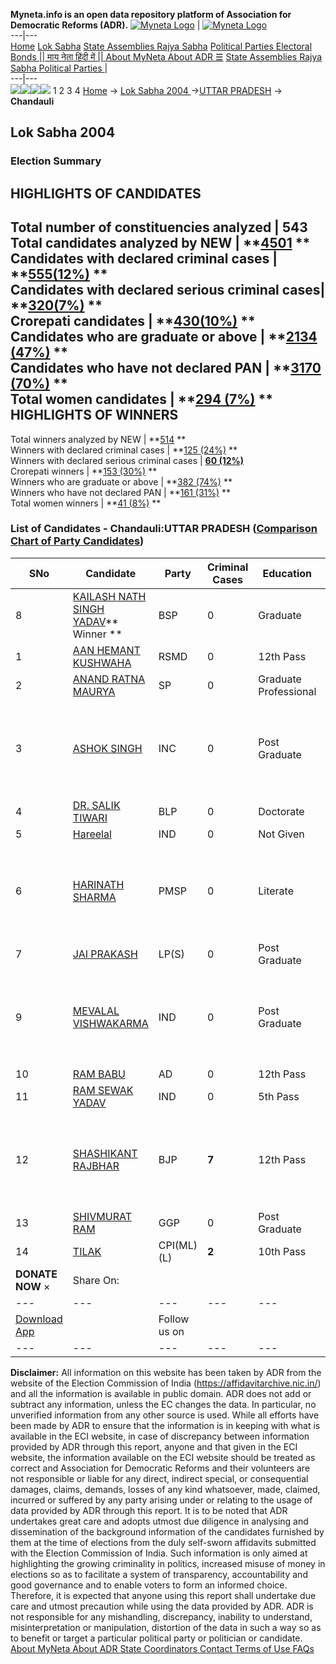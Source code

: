 **Myneta.info is an open data repository platform of Association for Democratic Reforms (ADR).**
[![Myneta Logo](https://www.myneta.info/lib/img/myneta-logo.png)](https://www.myneta.info/) | [![Myneta Logo](https://www.myneta.info/lib/img/adr-logo.png)](https://adrindia.org)  
---|---  
[Home](https://www.myneta.info/) [Lok Sabha](https://www.myneta.info/#ls "Lok Sabha") [ State Assemblies ](https://www.myneta.info/#sa "State Assemblies") [Rajya Sabha](https://www.myneta.info/#rs "Rajya Sabha") [Political Parties ](https://www.myneta.info/party "Political Parties") [ Electoral Bonds ](https://www.myneta.info/electoral_bonds "Electoral Bonds") [ || माय नेता हिंदी में || ](https://translate.google.co.in/translate?prev=hp&hl=en&js=y&u=www.myneta.info&sl=en&tl=hi&history_state0=) [ About MyNeta ](https://adrindia.org/content/about-myneta) [ About ADR ](https://adrindia.org/about-adr/who-we-are) [☰](javascript:void\(0\))
[ State Assemblies ](https://www.myneta.info/#sa "State Assemblies") [ Rajya Sabha ](https://www.myneta.info/#rs "Rajya Sabha") [ Political Parties ](https://www.myneta.info/party "Political Parties")
|   
---|---  
![](https://www.myneta.info/lib/img/banner/banner-1.png)![](https://www.myneta.info/lib/img/banner/banner-2.png)![](https://www.myneta.info/lib/img/banner/banner-3.png)![](https://www.myneta.info/lib/img/banner/banner-4.png)
1  2  3  4 
[Home](https://www.myneta.info/) → [Lok Sabha 2004 ](https://www.myneta.info/loksabha2004/)→[UTTAR PRADESH](https://www.myneta.info/loksabha2004/index.php?action=show_constituencies&state_id=24) → **Chandauli**
### 
## Lok Sabha 2004 
###  Election Summary 
HIGHLIGHTS OF CANDIDATES  
---  
Total number of constituencies analyzed |  543   
Total candidates analyzed by NEW | **[4501](https://www.myneta.info/loksabha2004/index.php?action=summary&subAction=candidates_analyzed&sort=candidate#summary) **  
Candidates with declared criminal cases | **[555(12%)](https://www.myneta.info/loksabha2004/index.php?action=summary&subAction=crime&sort=candidate#summary) **  
Candidates with declared serious criminal cases| **[320(7%)](https://www.myneta.info/loksabha2004/index.php?action=summary&subAction=serious_crime&sort=candidate#summary) **  
Crorepati candidates | **[430(10%)](https://www.myneta.info/loksabha2004/index.php?action=summary&subAction=crorepati&sort=candidate#summary) **  
Candidates who are graduate or above | **[2134 (47%)](https://www.myneta.info/loksabha2004/index.php?action=summary&subAction=education&sort=candidate#summary) **  
Candidates who have not declared PAN | **[3170 (70%)](https://www.myneta.info/loksabha2004/index.php?action=summary&subAction=without_pan&sort=candidate#summary) **  
Total women candidates | **[294 (7%)](https://www.myneta.info/loksabha2004/index.php?action=summary&subAction=women_candidate&sort=candidate#summary) **  
HIGHLIGHTS OF WINNERS  
---  
Total winners analyzed by NEW | **[514](https://www.myneta.info/loksabha2004/index.php?action=summary&subAction=winner_analyzed&sort=candidate#summary) **  
Winners with declared criminal cases | **[125 (24%)](https://www.myneta.info/loksabha2004/index.php?action=summary&subAction=winner_crime&sort=candidate#summary) **  
Winners with declared serious criminal cases | **[60 (12%)](https://www.myneta.info/loksabha2004/index.php?action=summary&subAction=winner_serious_crime&sort=candidate#summary)**  
Crorepati winners | **[153 (30%)](https://www.myneta.info/loksabha2004/index.php?action=summary&subAction=winner_crorepati&sort=candidate#summary) **  
Winners who are graduate or above | **[382 (74%)](https://www.myneta.info/loksabha2004/index.php?action=summary&subAction=winner_education&sort=candidate#summary) **  
Winners who have not declared PAN | **[161 (31%)](https://www.myneta.info/loksabha2004/index.php?action=summary&subAction=winner_without_pan&sort=candidate#summary) **  
Total women winners | **[41 (8%)](https://www.myneta.info/loksabha2004/index.php?action=summary&subAction=winner_women&sort=candidate#summary) **  
### List of Candidates - Chandauli:UTTAR PRADESH ([Comparison Chart of Party Candidates](https://www.myneta.info/loksabha2004/comparisonchart.php?constituency_id=463))
SNo | Candidate| Party| Criminal Cases| Education| Age| Total Assets| Liabilities  
---|---|---|---|---|---|---|---  
8  | [KAILASH NATH SINGH YADAV](https://www.myneta.info/loksabha2004/candidate.php?candidate_id=4185)** Winner ** | BSP | 0 | Graduate| 40 | Rs 58,43,089 ~ 58 Lacs+ | Rs 0 ~   
1  | [AAN HEMANT KUSHWAHA](https://www.myneta.info/loksabha2004/candidate.php?candidate_id=4190) | RSMD | 0 | 12th Pass| 40 | Rs 8,34,500 ~ 8 Lacs+ | Rs 0 ~   
2  | [ANAND RATNA MAURYA](https://www.myneta.info/loksabha2004/candidate.php?candidate_id=4186) | SP | 0 | Graduate Professional| 50 | Rs 43,82,627 ~ 43 Lacs+ | Rs 2,61,760 ~ 2 Lacs+  
3  | [ASHOK SINGH](https://www.myneta.info/loksabha2004/candidate.php?candidate_id=4188) | INC | 0 | Post Graduate| 45 | ![](https://myneta.info/image_v2.php?myneta_folder=loksabha2004&candidate_id=4188&col=ta) | ![](https://myneta.info/image_v2.php?myneta_folder=loksabha2004&candidate_id=4188&col=lia)  
4  | [DR. SALIK TIWARI](https://www.myneta.info/loksabha2004/candidate.php?candidate_id=4198) | BLP | 0 | Doctorate| 59 | Rs 32,95,610 ~ 32 Lacs+ | Rs 5,70,000 ~ 5 Lacs+  
5  | [Hareelal](https://www.myneta.info/loksabha2004/candidate.php?candidate_id=4193) | IND | 0 | Not Given| 46 | Rs 1,60,000 ~ 1 Lacs+ | Rs 0 ~   
6  | [HARINATH SHARMA](https://www.myneta.info/loksabha2004/candidate.php?candidate_id=4192) | PMSP | 0 | Literate| 29 | ![](https://myneta.info/image_v2.php?myneta_folder=loksabha2004&candidate_id=4192&col=ta) | ![](https://myneta.info/image_v2.php?myneta_folder=loksabha2004&candidate_id=4192&col=lia)  
7  | [JAI PRAKASH](https://www.myneta.info/loksabha2004/candidate.php?candidate_id=4194) | LP(S) | 0 | Post Graduate| 27 | Rs 2,61,000 ~ 2 Lacs+ | Rs 0 ~   
9  | [MEVALAL VISHWAKARMA](https://www.myneta.info/loksabha2004/candidate.php?candidate_id=4195) | IND | 0 | Post Graduate| 34 | ![](https://myneta.info/image_v2.php?myneta_folder=loksabha2004&candidate_id=4195&col=ta) | ![](https://myneta.info/image_v2.php?myneta_folder=loksabha2004&candidate_id=4195&col=lia)  
10  | [RAM BABU](https://www.myneta.info/loksabha2004/candidate.php?candidate_id=4189) | AD | 0 | 12th Pass| 31 | Rs 4,20,000 ~ 4 Lacs+ | Rs 0 ~   
11  | [RAM SEWAK YADAV](https://www.myneta.info/loksabha2004/candidate.php?candidate_id=4196) | IND | 0 | 5th Pass| 40 | Nil | Rs 0 ~   
12  | [SHASHIKANT RAJBHAR](https://www.myneta.info/loksabha2004/candidate.php?candidate_id=4187) | BJP | **7** | 12th Pass| 38 | ![](https://myneta.info/image_v2.php?myneta_folder=loksabha2004&candidate_id=4187&col=ta) | ![](https://myneta.info/image_v2.php?myneta_folder=loksabha2004&candidate_id=4187&col=lia)  
13  | [SHIVMURAT RAM](https://www.myneta.info/loksabha2004/candidate.php?candidate_id=4197) | GGP | 0 | Post Graduate| 62 | Rs 8,04,646 ~ 8 Lacs+ | Rs 0 ~   
14  | [TILAK](https://www.myneta.info/loksabha2004/candidate.php?candidate_id=4191) | CPI(ML)(L) | **2** | 10th Pass| 29 | Rs 2,00,000 ~ 2 Lacs+ | Rs 1,10,000 ~ 1 Lacs+  
|  **DONATE NOW** × |  Share On:  | [](https://api.whatsapp.com/send?text=https%3A%2F%2Fmyneta.info%2Fpunjab2022%2Findex.php%3Faction%3Dshow_constituencies%26state_id%3D19) | [](https://www.facebook.com/sharer/sharer.php?u=https%3A%2F%2Fmyneta.info%2Fpunjab2022%2Findex.php%3Faction%3Dshow_constituencies%26state_id%3D19) | [](https://twitter.com/share?url=https%3A%2F%2Fmyneta.info%2Fpunjab2022%2Findex.php%3Faction%3Dshow_constituencies%26state_id%3D19)  
---|---|---|---|---  
| [ Download App ](https://play.google.com/store/apps/details?id=com.webrosoft.myneta1&pcampaignid=pcampaignidMKT-Other-global-all-co-prtnr-py-PartBadge-Mar2515-1) | [](https://play.google.com/store/apps/details?id=com.webrosoft.myneta1&pcampaignid=pcampaignidMKT-Other-global-all-co-prtnr-py-PartBadge-Mar2515-1) |  Follow us on  | [](https://www.facebook.com/adrindia.org/) | [](https://twitter.com/adrspeaks) | [](https://groups.google.com/g/national-election-watch?hl=en&pli=1) | [](https://www.instagram.com/adrspeaks/) | [](https://www.youtube.com/user/adrspeaks) | [](https://sharechat.com/profile/adrspeaks)  
---|---|---|---|---|---|---|---|---  
**Disclaimer:** All information on this website has been taken by ADR from the website of the Election Commission of India (https://affidavitarchive.nic.in/) and all the information is available in public domain. ADR does not add or subtract any information, unless the EC changes the data. In particular, no unverified information from any other source is used. While all efforts have been made by ADR to ensure that the information is in keeping with what is available in the ECI website, in case of discrepancy between information provided by ADR through this report, anyone and that given in the ECI website, the information available on the ECI website should be treated as correct and Association for Democratic Reforms and their volunteers are not responsible or liable for any direct, indirect special, or consequential damages, claims, demands, losses of any kind whatsoever, made, claimed, incurred or suffered by any party arising under or relating to the usage of data provided by ADR through this report. It is to be noted that ADR undertakes great care and adopts utmost due diligence in analysing and dissemination of the background information of the candidates furnished by them at the time of elections from the duly self-sworn affidavits submitted with the Election Commission of India. Such information is only aimed at highlighting the growing criminality in politics, increased misuse of money in elections so as to facilitate a system of transparency, accountability and good governance and to enable voters to form an informed choice. Therefore, it is expected that anyone using this report shall undertake due care and utmost precaution while using the data provided by ADR. ADR is not responsible for any mishandling, discrepancy, inability to understand, misinterpretation or manipulation, distortion of the data in such a way so as to benefit or target a particular political party or politician or candidate. 
[ About MyNeta ](https://adrindia.org/content/about-myneta) [ About ADR ](https://adrindia.org/about-adr/who-we-are) [ State Coordinators ](https://adrindia.org/about-adr/state-coordinators) [ Contact ](https://adrindia.org/contact-us) [ Terms of Use ](https://adrindia.org/content/adr-terms-use) [ FAQs ](https://adrindia.org/content/faqs)
